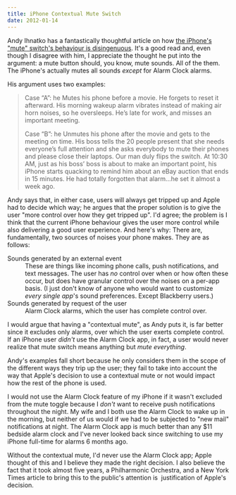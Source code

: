 ```yaml
---
title: iPhone Contextual Mute Switch
date: 2012-01-14
---
```


Andy Ihnatko has a fantastically thoughtful article on how [the iPhone's "mute" switch's behaviour is disingenuous](http://ihnatko.com/2012/01/14/daring-fireball-on-the-behavior-of-the-iphone-mute-switch/). It's a good read and, even though I disagree with him, I appreciate the thought he put into the argument: a mute button should, you know, mute sounds. All of the them. The iPhone's actually mutes all sounds _except_&nbsp;for Alarm Clock alarms.

His argument uses two examples:

> Case “A”: he Mutes his phone before a movie. He forgets to reset it afterward. His morning wakeup alarm vibrates instead of making air horn noises, so he oversleeps. He’s late for work, and misses an important meeting.
>
> Case “B”: he Unmutes his phone after the movie and gets to the meeting on time. His boss tells the 20 people present that she needs everyone’s full attention and she asks everybody to mute their phones and please close their laptops. Our man duly flips the switch. At 10:30 AM, just as his boss’ boss is about to make an important point, his iPhone starts quacking to remind him about an eBay auction that ends in 15 minutes. He had totally forgotten that alarm…he set it almost a week ago.

Andy says that, in either case, users will always get tripped up and Apple had to decide which way; he argues that the proper solution is to give the user "more control over how they get tripped up". I'd agree; the problem is I think that the current iPhone behaviour gives the user more control while also delivering a good user experience. And here's why:&nbsp;There are, fundamentally, two sources of noises your phone makes. They are as follows:

<dl>

<dt>Sounds generated by an external event</dt>

<dd>These are things like incoming phone calls, push notifications, and text messages. The user has <em>no</em> control over when or how often these occur, but does have granular control over the noises on a per-app basis. (I just don't know of anyone who would want to customize <em>every single app</em>'s sound preferences. Except Blackberry users.)</dd>

<dt>Sounds generated by request of the user</dt>

<dd>Alarm Clock alarms, which the user has complete control over.</dd>

</dl>

I would argue that having a "contextual mute", as Andy puts it, is far better since it excludes only alarms, over which the user exerts complete control. If an iPhone user&nbsp;_didn't_&nbsp;use the Alarm Clock app, in fact, a user would never realize that mute switch means anything but _mute everything_.

Andy's examples fall short because he only considers them in the scope of the different ways they trip up the user; they fail to take into account the way that Apple's decision to use a contextual mute or not would impact how&nbsp;the rest of the phone is used.

I would not use the Alarm Clock feature of my iPhone if it wasn't excluded from the mute toggle because I _don't_&nbsp;want to receive push notifications throughout the night. My wife and I both use the Alarm Clock to wake up in the morning, but neither of us would if we had to be subjected to "new mail" notifications at night. The Alarm Clock app is much better than any $11 bedside alarm clock and I've never looked back since switching to use my iPhone full-time for alarms 6 months ago.

Without the contextual mute, I'd never use the Alarm Clock app; Apple thought of this and I believe they made the right decision. I also believe the fact that it took almost five years, a Philharmonic Orchestra, and a New York Times article to bring this to the public's attention is &nbsp;justification of Apple's decision.
